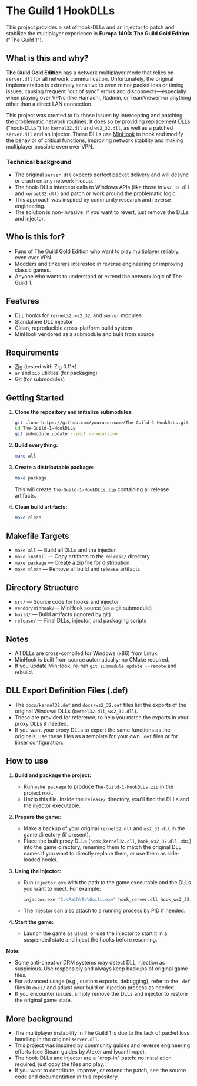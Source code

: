 # The Guild 1 HookDLLs

This project provides a set of hook-DLLs and an injector to patch and stabilize the multiplayer experience in **Europa 1400: The Guild Gold Edition** ("The Guild 1").

## What is this and why?

**The Guild Gold Edition** has a network multiplayer mode that relies on `server.dll` for all network communication. Unfortunately, the original implementation is extremely sensitive to even minor packet loss or timing issues, causing frequent "out of sync" errors and disconnects—especially when playing over VPNs (like Hamachi, Radmin, or TeamViewer) or anything other than a direct LAN connection.

This project was created to fix those issues by intercepting and patching the problematic network routines. It does so by providing replacement DLLs ("hook-DLLs") for `kernel32.dll` and `ws2_32.dll`, as well as a patched `server.dll` and an injector. These DLLs use [MinHook](https://github.com/TsudaKageyu/minhook) to hook and modify the behavior of critical functions, improving network stability and making multiplayer possible even over VPN.

### Technical background
- The original `server.dll` expects perfect packet delivery and will desync or crash on any network hiccup.
- The hook-DLLs intercept calls to Windows APIs (like those in `ws2_32.dll` and `kernel32.dll`) and patch or work around the problematic logic.
- This approach was inspired by community research and reverse engineering.
- The solution is non-invasive: if you want to revert, just remove the DLLs and injector.

## Who is this for?
- Fans of The Guild Gold Edition who want to play multiplayer reliably, even over VPN.
- Modders and tinkerers interested in reverse engineering or improving classic games.
- Anyone who wants to understand or extend the network logic of The Guild 1.

## Features
- DLL hooks for `kernel32`, `ws2_32`, and `server` modules
- Standalone DLL injector
- Clean, reproducible cross-platform build system
- MinHook vendored as a submodule and built from source

## Requirements
- [Zig](https://ziglang.org/) (tested with Zig 0.11+)
- `ar` and `zip` utilities (for packaging)
- Git (for submodules)

## Getting Started

1. **Clone the repository and initialize submodules:**
   ```sh
   git clone https://github.com/yourusername/The-Guild-1-HookDLLs.git
   cd The-Guild-1-HookDLLs
   git submodule update --init --recursive
   ```

2. **Build everything:**
   ```sh
   make all
   ```

3. **Create a distributable package:**
   ```sh
   make package
   ```
   This will create `The-Guild-1-HookDLLs.zip` containing all release artifacts.

4. **Clean build artifacts:**
   ```sh
   make clean
   ```

## Makefile Targets
- `make all`      — Build all DLLs and the injector
- `make install`  — Copy artifacts to the `release/` directory
- `make package`  — Create a zip file for distribution
- `make clean`    — Remove all build and release artifacts

## Directory Structure
- `src/`           — Source code for hooks and injector
- `vendor/minhook/`— MinHook source (as a git submodule)
- `build/`         — Build artifacts (ignored by git)
- `release/`       — Final DLLs, injector, and packaging scripts

## Notes
- All DLLs are cross-compiled for Windows (x86) from Linux.
- MinHook is built from source automatically; no CMake required.
- If you update MinHook, re-run `git submodule update --remote` and rebuild.

## DLL Export Definition Files (.def)
- The `docs/kernel32.def` and `docs/ws2_32.def` files list the exports of the original Windows DLLs (`kernel32.dll`, `ws2_32.dll`).
- These are provided for reference, to help you match the exports in your proxy DLLs if needed.
- If you want your proxy DLLs to export the same functions as the originals, use these files as a template for your own `.def` files or for linker configuration.

## How to use

1. **Build and package the project:**
   - Run `make package` to produce `The-Guild-1-HookDLLs.zip` in the project root.
   - Unzip this file. Inside the `release/` directory, you'll find the DLLs and the injector executable.

2. **Prepare the game:**
   - Make a backup of your original `kernel32.dll` and `ws2_32.dll` in the game directory (if present).
   - Place the built proxy DLLs (`hook_kernel32.dll`, `hook_ws2_32.dll`, etc.) into the game directory, renaming them to match the original DLL names if you want to directly replace them, or use them as side-loaded hooks.

3. **Using the Injector:**
   - Run `injector.exe` with the path to the game executable and the DLLs you want to inject. For example:
     ```sh
     injector.exe "C:\Path\To\Guild.exe" hook_server.dll hook_ws2_32.dll hook_kernel32.dll
     ```
   - The injector can also attach to a running process by PID if needed.

4. **Start the game:**
   - Launch the game as usual, or use the injector to start it in a suspended state and inject the hooks before resuming.

**Note:**
- Some anti-cheat or DRM systems may detect DLL injection as suspicious. Use responsibly and always keep backups of original game files.
- For advanced usage (e.g., custom exports, debugging), refer to the `.def` files in `docs/` and adjust your build or injection process as needed.
- If you encounter issues, simply remove the DLLs and injector to restore the original game state.

## More background
- The multiplayer instability in The Guild 1 is due to the lack of packet loss handling in the original `server.dll`.
- This project was inspired by community guides and reverse engineering efforts (see Steam guides by Atexer and lycanthrope).
- The hook-DLLs and injector are a "drop-in" patch: no installation required, just copy the files and play.
- If you want to contribute, improve, or extend the patch, see the source code and documentation in this repository. 